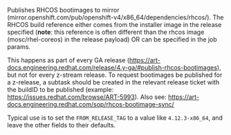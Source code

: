 Publishes RHCOS bootimages to mirror (mirror.openshift.com/pub/openshift-v4/x86_64/dependencies/rhcos/). 
The RHCOS build reference either comes from the installer image in the release specified (**note**: this reference is often different than the rhcos image (mosc/rhel-coreos) in the release payload) OR can be specified in the job params.

This happens as part of every GA release (https://art-docs.engineering.redhat.com/release/4.y-ga/#publish-rhcos-bootimages), but not for every z-stream release. To request bootimages be published for a z-release, a subtask should be created in the relevant release ticket with the buildID to be published (example: https://issues.redhat.com/browse/ART-5993). Also see: https://art-docs.engineering.redhat.com/sop/rhcos-bootimage-sync/

Typical use is to set the `FROM_RELEASE_TAG` to a value like `4.12.3-x86_64`,
and leave the other fields to their defaults.
